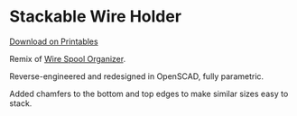 # Stackable Wire Holder

[Download on Printables][download]

Remix of [Wire Spool Organizer][base]. 

Reverse-engineered and redesigned in OpenSCAD, fully parametric.

Added chamfers to the bottom and top edges to make similar sizes easy to stack.

[download]: https://www.printables.com/model/790075-parametric-stackable-wire-spool-holder
[base]: https://www.printables.com/model/398828-wire-spool-organizer/files
